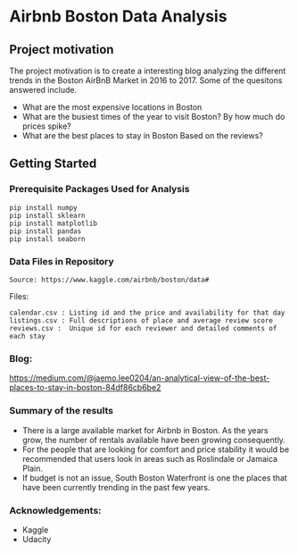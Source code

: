 Airbnb Boston Data Analysis
===========================

## Project motivation

The project motivation is to create a interesting blog analyzing the different trends in the Boston AirBnB Market in 2016 to 2017. Some of the quesitons answered include.

* What are the most expensive locations in Boston
* What are the busiest times of the year to visit Boston? By how much do prices spike?
* What are the best places to stay in Boston Based on the reviews?

## Getting Started

### Prerequisite Packages Used for Analysis

```
pip install numpy
pip install sklearn
pip install matplotlib
pip install pandas
pip install seaborn
```


### Data Files in Repository
```
Source: https://www.kaggle.com/airbnb/boston/data#
```
Files:
```
calendar.csv : Listing id and the price and availability for that day
listings.csv : Full descriptions of place and average review score
reviews.csv :  Unique id for each reviewer and detailed comments of each stay
```

### Blog:
https://medium.com/@jaemo.lee0204/an-analytical-view-of-the-best-places-to-stay-in-boston-84df86cb6be2

### Summary of the results
- There is a large available market for Airbnb in Boston. As the years grow, the number of rentals available have been growing consequently. 
- For the people that are looking for comfort and price stability it would be recommended that users look in areas such as Roslindale or Jamaica Plain. 
- If budget is not an issue, South Boston Waterfront is one the places that have been currently trending in the past few years.


### Acknowledgements:
- Kaggle
- Udacity


